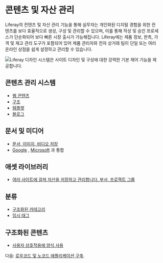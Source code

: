 # 콘텐츠 및 자산 관리

Liferay의 컨텐츠 및 자산 관리 기능을 통해 실무자는 개인화된 디지털 경험을 위한 컨텐츠를 보다 효율적으로 생성, 구성 및 관리할 수 있으며, 이를 통해 작성 및 승인 프로세스가 단순화되어 보다 빠른 시장 출시가 가능해집니다. Liferay에는 제품 정보, 판촉, 가격 및 재고 관리 도구가 포함되어 있어 제품 관리자와 전자 상거래 팀이 단일 또는 여러 온라인 상점을 쉽게 설정하고 관리할 수 있습니다.

![Liferay 디자인 시스템은 사이트 디자인 및 구성에 대한 강력한 기본 제어 기능을 제공합니다.](./content-and-asset-management/images/01.png)

## 콘텐츠 관리 시스템

* [웹 콘텐츠](https://learn.liferay.com/w/dxp/content-authoring-and-management/web-content)
* [구조](https://learn.liferay.com/w/dxp/content-authoring-and-management/web-content/web-content-structures)
* [템플렛](https://learn.liferay.com/w/dxp/content-authoring-and-management/web-content/web-content-templates)
* [블로그](https://learn.liferay.com/w/dxp/content-authoring-and-management/blogs)

## 문서 및 미디어

* [문서, 이미지, 비디오 저장](https://learn.liferay.com/w/dxp/content-authoring-and-management/documents-and-media)
* [Google](https://learn.liferay.com/w/dxp/content-authoring-and-management/documents-and-media/devops/google-drive-integration) , [Microsoft](https://learn.liferay.com/w/dxp/content-authoring-and-management/documents-and-media/devops/sharepoint-integration) 과 통합

## 애셋 라이브러리

* [여러 사이트에 걸쳐 자산을 저장하고 관리합니다. 부서, 프로젝트 그룹](https://learn.liferay.com/w/dxp/content-authoring-and-management/asset-libraries/asset-libraries-overview)

## 분류

* [구조화된 카테고리](https://learn.liferay.com/w/dxp/content-authoring-and-management/tags-and-categories/organizing-content-with-categories-and-tags)
* [임시 태그](https://learn.liferay.com/w/dxp/content-authoring-and-management/tags-and-categories/tagging-content-and-managing-tags)

## 구조화된 콘텐츠

* [사용자 상호작용에 양식 사용](https://learn.liferay.com/w/dxp/process-automation/forms/introduction-to-forms)

다음: [로우코드 및 노코드 애플리케이션 구축](./low-code-no-code-application-building.md).

